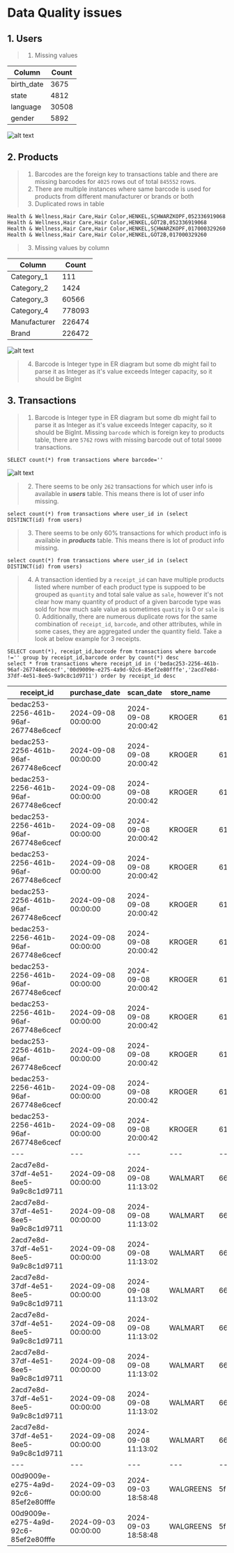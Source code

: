 # Data Quality issues

## 1. Users
>1. Missing values

|Column|Count|
|---|---|
|birth_date|3675|
|state|4812|
|language|30508|
|gender|5892|

![alt text](images/usermissing.png)



## 2. Products
>1. Barcodes are the foreign key to transactions table and there are missing barcodes for `4025` rows out of total `845552` rows. 
>2. There are multiple instances where same barcode is used for products from different manufacturer or brands or both
>3. Duplicated rows in table
```
Health & Wellness,Hair Care,Hair Color,HENKEL,SCHWARZKOPF,052336919068 
Health & Wellness,Hair Care,Hair Color,HENKEL,GÖT2B,052336919068
Health & Wellness,Hair Care,Hair Color,HENKEL,SCHWARZKOPF,017000329260
Health & Wellness,Hair Care,Hair Color,HENKEL,GÖT2B,017000329260
```

>3. Missing values by column

|Column|Count|
|---|---|
|Category_1|111|
|Category_2|1424|
|Category_3|60566|
|Category_4|778093|
|Manufacturer|226474|
|Brand|226472|

![alt text](images/productsmissing.png)

>4. Barcode is Integer type in ER diagram but some db might fail to parse it as Integer as it's value exceeds Integer capacity, so it should be BigInt


## 3. Transactions
>1. Barcode is Integer type in ER diagram but some db might fail to parse it as Integer as it's value exceeds Integer capacity, so it should be BigInt. Missing `barcode` which is foreign key to products table, there are `5762` rows with missing barcode out of total `50000` transactions.
```
SELECT count(*) from transactions where barcode=''
```
![alt text](images/transactionsmissing.png)

>2. There seems to be only `262` transactions for which user info is available in ***users*** table. This means there is lot of user info missing.
```
select count(*) from transactions where user_id in (select DISTINCT(id) from users)
```
>3. There seems to be only 60% transactions for which product info is available in ***products*** table. This means there is lot of product info missing.
```
select count(*) from transactions where user_id in (select DISTINCT(id) from users)
```
>4. A transaction identied by a `receipt_id` can have multiple products listed where number of each product type is suppoed to be grouped as `quantity` and total sale value as `sale`, however it's not clear how many quantity of product of a given barcode type was sold for how much sale value as sometimes `quatity` is 0 or `sale` is 0. Additionally, there are numerous duplicate rows for the same combination of `receipt_id`, `barcode`, and other attributes, while in some cases, they are aggregated under the quantity field. Take a look at below example for 3 receipts. 
```
SELECT count(*), receipt_id,barcode from transactions where barcode !='' group by receipt_id,barcode order by count(*) desc
select * from transactions where receipt_id in ('bedac253-2256-461b-96af-267748e6cecf','00d9009e-e275-4a9d-92c6-85ef2e80fffe','2acd7e8d-37df-4e51-8ee5-9a9c8c1d9711') order by receipt_id desc
```
|receipt_id|purchase_date|scan_date|store_name|user_id|barcode|quantity|sale|
|---|---|---|---|---|---|---|---|
|bedac253-2256-461b-96af-267748e6cecf|2024-09-08 00:00:00|2024-09-08 20:00:42|KROGER|614f7e8081627974a57c8a9e|011110121141|0.00|1.00|
|bedac253-2256-461b-96af-267748e6cecf|2024-09-08 00:00:00|2024-09-08 20:00:42|KROGER|614f7e8081627974a57c8a9e|011110121141|1.00|0.00|
|bedac253-2256-461b-96af-267748e6cecf|2024-09-08 00:00:00|2024-09-08 20:00:42|KROGER|614f7e8081627974a57c8a9e|011110121141|0.00|1.00|
|bedac253-2256-461b-96af-267748e6cecf|2024-09-08 00:00:00|2024-09-08 20:00:42|KROGER|614f7e8081627974a57c8a9e|011110121141|1.00|0.00|
|bedac253-2256-461b-96af-267748e6cecf|2024-09-08 00:00:00|2024-09-08 20:00:42|KROGER|614f7e8081627974a57c8a9e|011110121141|0.00|1.00|
|bedac253-2256-461b-96af-267748e6cecf|2024-09-08 00:00:00|2024-09-08 20:00:42|KROGER|614f7e8081627974a57c8a9e|011110121141|1.00|0.00|
|bedac253-2256-461b-96af-267748e6cecf|2024-09-08 00:00:00|2024-09-08 20:00:42|KROGER|614f7e8081627974a57c8a9e|011110121141|1.00|1.00|
|bedac253-2256-461b-96af-267748e6cecf|2024-09-08 00:00:00|2024-09-08 20:00:42|KROGER|614f7e8081627974a57c8a9e|011110121141|1.00|1.00|
|bedac253-2256-461b-96af-267748e6cecf|2024-09-08 00:00:00|2024-09-08 20:00:42|KROGER|614f7e8081627974a57c8a9e|011110121141|1.00|1.00|
|bedac253-2256-461b-96af-267748e6cecf|2024-09-08 00:00:00|2024-09-08 20:00:42|KROGER|614f7e8081627974a57c8a9e|011110121141|1.00|1.00|
|bedac253-2256-461b-96af-267748e6cecf|2024-09-08 00:00:00|2024-09-08 20:00:42|KROGER|614f7e8081627974a57c8a9e|011110121141|1.00|1.00|
|bedac253-2256-461b-96af-267748e6cecf|2024-09-08 00:00:00|2024-09-08 20:00:42|KROGER|614f7e8081627974a57c8a9e|011110121141|1.00|1.00|
|---|---|---|---|---|---|---|---|
|2acd7e8d-37df-4e51-8ee5-9a9c8c1d9711|2024-09-08 00:00:00|2024-09-08 11:13:02|WALMART|663140f9b7b24d45d938f3be|024000048336|1.00|0.00|
|2acd7e8d-37df-4e51-8ee5-9a9c8c1d9711|2024-09-08 00:00:00|2024-09-08 11:13:02|WALMART|663140f9b7b24d45d938f3be|024000048336|0.00|1.36|
|2acd7e8d-37df-4e51-8ee5-9a9c8c1d9711|2024-09-08 00:00:00|2024-09-08 11:13:02|WALMART|663140f9b7b24d45d938f3be|024000048336|1.00|0.00|
|2acd7e8d-37df-4e51-8ee5-9a9c8c1d9711|2024-09-08 00:00:00|2024-09-08 11:13:02|WALMART|663140f9b7b24d45d938f3be|024000048336|0.00|1.48|
|2acd7e8d-37df-4e51-8ee5-9a9c8c1d9711|2024-09-08 00:00:00|2024-09-08 11:13:02|WALMART|663140f9b7b24d45d938f3be|024000048336|1.00|1.48|
|2acd7e8d-37df-4e51-8ee5-9a9c8c1d9711|2024-09-08 00:00:00|2024-09-08 11:13:02|WALMART|663140f9b7b24d45d938f3be|024000048336|1.00|1.48|
|2acd7e8d-37df-4e51-8ee5-9a9c8c1d9711|2024-09-08 00:00:00|2024-09-08 11:13:02|WALMART|663140f9b7b24d45d938f3be|024000048336|1.00|1.36|
|2acd7e8d-37df-4e51-8ee5-9a9c8c1d9711|2024-09-08 00:00:00|2024-09-08 11:13:02|WALMART|663140f9b7b24d45d938f3be|024000048336|1.00|2.28|
|---|---|---|---|---|---|---|---|
|00d9009e-e275-4a9d-92c6-85ef2e80fffe|2024-09-03 00:00:00|2024-09-03 18:58:48|WALGREENS|5f1e251458dc8c148b24dd8f|300450488282|2.00|0.00|
|00d9009e-e275-4a9d-92c6-85ef2e80fffe|2024-09-03 00:00:00|2024-09-03 18:58:48|WALGREENS|5f1e251458dc8c148b24dd8f|300450488282|2.00|23.98|
